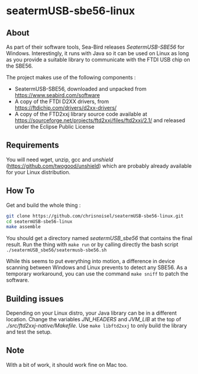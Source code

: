 # seatermUSB-sbe56-linux
## About
As part of their software tools, Sea-Bird releases *SeatermUSB-SBE56* for Windows. Interestingly, it runs with Java so it can be used on Linux as long as you provide a suitable library to communicate with the FTDI USB chip on the SBE56.

The project makes use of the following components :
- SeatermUSB-SBE56, downloaded and unpacked from https://www.seabird.com/software
- A copy of the FTDI D2XX drivers, from https://ftdichip.com/drivers/d2xx-drivers/
- A copy of the FTD2xxj library source code available at https://sourceforge.net/projects/ftd2xxj/files/ftd2xxj/2.1/ and released under the Eclipse Public License

## Requirements
You will need wget, unzip, gcc and _unshield_ (https://github.com/twogood/unshield) which are probably already available for your Linux distribution.

## How To
Get and build the whole thing :
```bash
git clone https://github.com/chrisnoisel/seatermUSB-sbe56-linux.git
cd seatermUSB-sbe56-linux
make assemble
```
You should get a directory named _seatermUSB_sbe56_ that contains the final result.
Run the thing with `make run` or by calling directly the bash script `./seatermUSB_sbe56/seatermusb-sbe56.sh`

While this seems to put everything into motion, a difference in device scanning between Windows and Linux prevents to detect any SBE56. As a temporary workaround, you can use the command `make sniff` to patch the software.

## Building issues
Depending on your Linux distro, your Java library can be in a different location. Change the variables _JNI_HEADERS_ and _JVM_LIB_ at the top of _./src/ftd2xxj-native/Makefile_. Use `make libftd2xxj` to only build the library and test the setup.

## Note
With a bit of work, it should work fine on Mac too.